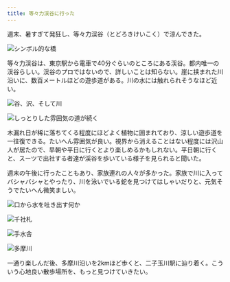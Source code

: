 ```yaml
---
title: 等々力渓谷に行った
---
```

週末、暑すぎて発狂し、等々力渓谷（とどろきけいこく）で涼んできた。

![](https://lh3.googleusercontent.com/mgXs8ss9iuwc2-kRlQGNza33IO2QCLxrB7biPU8tgZ8ltcfATFXoz5gi4PH0JsWEKyX519RIXk6hf2KkmG-Ge0a4TZ6psscfotmSHY7_tpe95RYWtJxD9bLGkeUU6IZRqea65BjBvQBHCFtjFd_G_ifK2MavR5xkN3KL0fMKubK4ez5Qv1shAlpiCA "シンボル的な橋")

等々力渓谷は、東京駅から電車で40分ぐらいのところにある渓谷。都内唯一の渓谷らしい。渓谷のプロではないので、詳しいことは知らない。崖に挟まれた川沿いに、数百メートルほどの遊歩道がある。川の水には触れられそうなほど近い。

![](https://lh6.googleusercontent.com/SKZtngWNseX2q85IxbWWYL92iMo7o-dlEapmlZN3gDNIjjU5Wy43tv0omqiloKzHxm_-9-l8c5V0syTsjrDtuK9-XYRGkSQF3P1Uq1uFHoJuTTSdVf6ROg34WnFDUHfuPM0fcDZErJZL9swkfmXONypHNB8m2HYyTpM4A2V67elKGclJ9ahq2IEdfg "谷、沢、そして川")

![](https://lh3.googleusercontent.com/rqEArlKTTfvFjgdvKQ8OGHe4EHCqKRrOgSD90NhR6VZgt0opJXzr6LwqoiZYmM4MEAQVacJrSUe-rT4Rk69mMbnQmZY3nDsAKYyWohSZQ71xpE21IdRoitcfMwjFHrXLniXvjE_c-uicn1yz28MMu39Sbo7FPQAty8ChMY8Yb98qdwKKH2HWffjXQg "しっとりした雰囲気の道が続く")

木漏れ日が稀に落ちてくる程度にほどよく植物に囲まれており、涼しい遊歩道を一往復できる。たいへん雰囲気が良い。視界から消えることはない程度には沢山人が居たので、早朝や平日に行くとより楽しめるかもしれない。平日朝に行くと、スーツで出社する者達が渓谷を歩いている様子を見られると聞いた。

週末の午後に行ったこともあり、家族連れの人々が多かった。家族で川に入ってバシャバシャとやったり、川を泳いでいる蛇を見つけてはしゃいだりと、元気そうでたいへん微笑ましい。

![](https://lh6.googleusercontent.com/DRAoase6PoIn_b-sm2ZY9gzdUk9uuQEk6Vngjm5yXAlW8OGYbaq0CZDeNfLvRP1mMtwXihJklyj29ZWuwpb25LrvdRqBtdnMiZX61VN-rES3ES1NPHQzZynCST_DRIEiEyZCS8wpqlaxcF0XVgO1yHBVmkQLRIW7IVtISHEOTSZMDkhy_NappjSUkg "口から水を吐き出す何か")

![](https://lh3.googleusercontent.com/0I3N21PWXCFkgSb8L_rjnbqBXnJI59N160Uv5PwI7xy8iphZNkkAX-5Y-yK2so1L9LqGnlOb0d_pakm1der8pwWi-SekDCaGgfFWQz-3b7wA6Z83XKwyj3C-fk1Q4n0JCW9sXqFhvrfpljSwZNFa8DbDMaeGLPSaZdiEU5Q6l0JcVYXV9G_YXXdacg "千社札")

![](https://lh6.googleusercontent.com/V6e5fWCOo25VX1ECv2KoJUaEATLfXR8gyM_Tc5BgqdeIG3M9LYBw25KK2o-UgzOG2eYp4dQNE5hBvkLD8jiV1RBgg6JyOSASpgyenT394eXZ4JxKiR8pgCFhn9blhDlD-rcJHtGj6cYdeZrG0bzf1O31Kem_HjJKxyw2mFpINrawCt4Y0QTmfQYhfA "手水舎")

![](https://lh6.googleusercontent.com/LxleJXUR0RNmjA09dTdkuNQWrbIILA0QPTuQ-97aqnU4kEHNMFv2u9usWBd1I4DNABs0znE09KBY94d3Gr-DKcr7o4fsVJengdxBazc-j-vitp2kcKO05frzB8d2okS4XD6f5PPE2sUPqC2c4Dyxz43gs3lFh4Ssq2sDp8ETDG8Z0wmdPAhuKclH1A "多摩川")

一通り楽しんだ後、多摩川沿いを2kmほど歩くと、二子玉川駅に辿り着く。こういう心地良い散歩場所を、もっと見つけていきたい。
